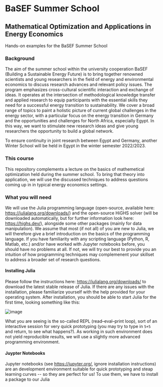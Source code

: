 # BaSEF Summer School
## Mathematical Optimization and Applications in Energy Economics
Hands-on examples for the BaSEF Summer School

### Background
The aim of the summer school within the university cooperation BaSEF (Building a Sustainable Energy Future) is to bring together renowned scientists and young researchers in the field of energy and environmental economics to discuss research advances and relevant policy issues. The program emphasizes cross-cultural scientific interaction and exchange of ideas. It operates at the intersection of methodological knowledge transfer and applied research to equip participants with the essential skills they need for a successful energy transition to sustainability. We cover a broad range of topics to paint a holistic picture of current global challenges in the energy sector, with a particular focus on the energy transition in Germany and the opportunities and challenges for North Africa, especially Egypt. In this way, we want to stimulate new research ideas and give young researchers the opportunity to build a global network.

To ensure continuity in joint research between Egypt and Germany, another Winter School will be held in Egypt in the winter semester 2022/2023.

### This course
This repository complements a lecture on the basics of mathemetical optimization held during the summer school. To bring that theory into application, we will use the discussed techniques to address questions coming up in in typical energy economics settings. 

### What you will need
We will use the Julia programming language (open-source, available here: https://julialang.org/downloads/) and the open-source HiGHS solver (will be downloaded automatically, but for further information look here: https://highs.dev/), alongside some other packages (mainly for data manipulation). We assume that most (if not all) of you are new to Julia, we will therefore give a brief introduction on the basics of the programming language. If you have familiarity with any scripting language (Python, R, Matlab, etc.) and/or have worked with Jupyter notebooks before, you should have no problems at all. If not, we will try our best to provide you an intuition of how programming techniques may complemenent your skillset to address a broader set of research questions.

#### Installing Julia
Please follow the instructions here: https://julialang.org/downloads/ to download the latest stable release of Julia. If there are any issues with the installation, please familiarize yourself with the help provided for your operating system. After installation, you should be able to start Julia for the first time, looking something like this:

![image](https://user-images.githubusercontent.com/44019953/181731459-5bc807a6-d4dc-4b8e-be26-e9d928c80e43.png)

What you are seeing is the so-called REPL (read–eval–print loop), sort of an interactive session for very quick prototyping (you may try to type in `5+5` and return, to see what happens?). As working in such environment does not yield reproducible results, we will use a slightly more advanced programming environment.

#### Juypter Notebooks
Jupyter notebooks (see https://jupyter.org/, ignore installation instructions) are an development environment suitable for quick prototyping and steap learning curves -- so they are perfect for us! To use them, we have to install a package to our Julia 
